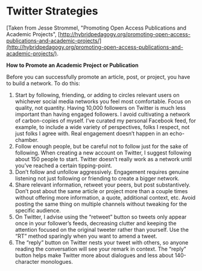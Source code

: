 # Twitter Strategies

\[Taken from Jesse Strommel, "Promoting Open Access Publications and Academic Projects", [http://hybridpedagogy.org/promoting-open-access-publications-and-academic-projects/](http://hybridpedagogy.org/promoting-open-access-publications-and-academic-projects/).

**How to Promote an Academic Project or Publication**

Before you can successfully promote an article, post, or project, you have to build a network. To do this: 

1. Start by following, friending, or adding to circles relevant users on whichever social media networks you feel most comfortable. Focus on quality, not quantity. Having 10,000 followers on Twitter is much less important than having engaged followers. I avoid cultivating a network of carbon-copies of myself. I’ve curated my personal Facebook feed, for example, to include a wide variety of perspectives, folks I respect, not just folks I agree with. Real engagement doesn’t happen in an echo-chamber. 
2. Follow enough people, but be careful not to follow just for the sake of following. When creating a new account on Twitter, I suggest following about 150 people to start. Twitter doesn’t really work as a network until you’ve reached a certain tipping-point. 
3. Don’t follow and unfollow aggressively. Engagement requires genuine listening not just following or friending to create a bigger network. 
4. Share relevant information, retweet your peers, but post substantively. Don’t post about the same article or project more than a couple times without offering more information, a quote, additional context, etc. Avoid posting the same thing on multiple channels without tweaking for the specific audience. 
5. On Twitter, I advise using the “retweet” button so tweets only appear once in your follower’s feeds, decreasing clutter and keeping the attention focused on the original tweeter rather than yourself. Use the “RT” method sparingly when you want to amend a tweet. 
6. The “reply” button on Twitter nests your tweet with others, so anyone reading the conversation will see your remark in context. The “reply” button helps make Twitter more about dialogues and less about 140-character monologues.


